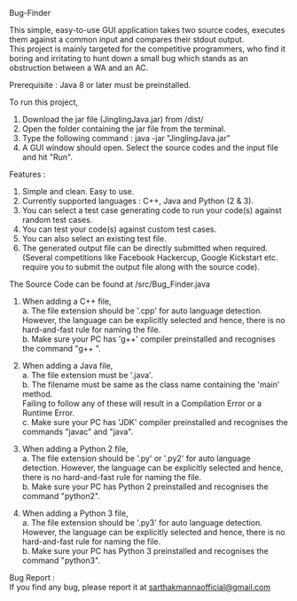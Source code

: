 Bug-Finder



This simple, easy-to-use GUI application takes two source codes, executes them against a common input and compares their stdout output.  
This project is mainly targeted for the competitive programmers, who find it boring and irritating to hunt down a small bug which stands as an obstruction between a WA and an AC.  

Prerequisite : Java 8 or later must be preinstalled.  

To run this project,  
1. Download the jar file (JinglingJava.jar) from /dist/
2. Open the folder containing the jar file from the terminal.
3. Type the following command :
    java -jar "JinglingJava.jar"
4. A GUI window should open. Select the source codes and the input file and hit "Run".  


Features :  
1. Simple and clean. Easy to use.
2. Currently supported languages : C++, Java and Python (2 & 3).
3. You can select a test case generating code to run your code(s) against random test cases.
4. You can test your code(s) against custom test cases.
5. You can also select an existing test file.
6. The generated output file can be directly submitted when required. (Several competitions like Facebook Hackercup, Google Kickstart etc. require you to submit the output file along with the source code).  


The Source Code can be found at /src/Bug_Finder.java  


1. When adding a C++ file,  
a. The file extension should be '.cpp' for auto language detection. However, the language can be explicitly selected and hence, there is no hard-and-fast rule for naming the file.  
b. Make sure your PC has 'g++' compiler preinstalled and recognises the command "g++ <filename>".  

2. When adding a Java file,  
a. The file extension must be '.java'.  
b. The filename must be same as the class name containing the 'main' method.  
Failing to follow any of these will result in a Compilation Error or a Runtime Error.  
c. Make sure your PC has 'JDK' compiler preinstalled and recognises the commands "javac" and "java".  

3. When adding a Python 2 file,  
a. The file extension should be '.py' or '.py2' for auto language detection. However, the language can be explicitly selected and hence, there is no hard-and-fast rule for naming the file.  
b. Make sure your PC has Python 2 preinstalled and recognises the command "python2".  

4. When adding a Python 3 file,  
a. The file extension should be '.py3' for auto language detection. However, the language can be explicitly selected and hence, there is no hard-and-fast rule for naming the file.  
b. Make sure your PC has Python 3 preinstalled and recognises the command "python3".  


Bug Report :  
If you find any bug, please report it at sarthakmannaofficial@gmail.com
